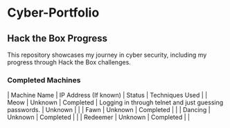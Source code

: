 # Cyber-Portfolio

## Hack the Box Progress
This repository showcases my journey in cyber security, including my progress through Hack the Box challenges.

### Completed Machines
| Machine Name | IP Address (If known) | Status | Techniques Used | 
| Meow | Unknown | Completed | Logging in through telnet and just guessing passwords. | Unknown |  |
| Fawn | Unknown | Completed |  |
| Dancing | Unknown | Completed |  |
| Redeemer | Unknown | Completed |  |
